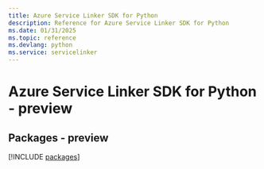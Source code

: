 ```yaml
---
title: Azure Service Linker SDK for Python
description: Reference for Azure Service Linker SDK for Python
ms.date: 01/31/2025
ms.topic: reference
ms.devlang: python
ms.service: servicelinker
---
```

# Azure Service Linker SDK for Python - preview
## Packages - preview
[!INCLUDE [packages](service-linker-index.md)]